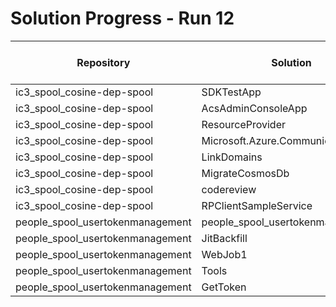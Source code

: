# Solution Progress - Run 12

| Repository | Solution | task-restore-solution | task-build-solution |
|---|---|---|---|
| ic3_spool_cosine-dep-spool | SDKTestApp | [x] | [x] |
| ic3_spool_cosine-dep-spool | AcsAdminConsoleApp | [x] | [x] |
| ic3_spool_cosine-dep-spool | ResourceProvider | [x] | [ ] |
| ic3_spool_cosine-dep-spool | Microsoft.Azure.Communication.Email | [x] | [ ] |
| ic3_spool_cosine-dep-spool | LinkDomains | [x] | [x] |
| ic3_spool_cosine-dep-spool | MigrateCosmosDb | [ ] | [ ] |
| ic3_spool_cosine-dep-spool | codereview | [x] | [x] |
| ic3_spool_cosine-dep-spool | RPClientSampleService | [ ] | [ ] |
| people_spool_usertokenmanagement | people_spool_usertokenmanagement | [x] | [x] |
| people_spool_usertokenmanagement | JitBackfill | [x] | [ ] |
| people_spool_usertokenmanagement | WebJob1 | [x] | [x] |
| people_spool_usertokenmanagement | Tools | [x] | [ ] |
| people_spool_usertokenmanagement | GetToken | [x] | [x] |
